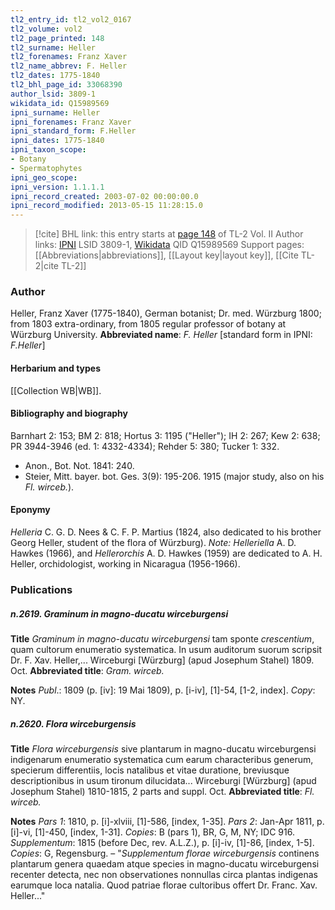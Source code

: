 ```yaml
---
tl2_entry_id: tl2_vol2_0167
tl2_volume: vol2
tl2_page_printed: 148
tl2_surname: Heller
tl2_forenames: Franz Xaver
tl2_name_abbrev: F. Heller
tl2_dates: 1775-1840
tl2_bhl_page_id: 33068390
author_lsid: 3809-1
wikidata_id: Q15989569
ipni_surname: Heller
ipni_forenames: Franz Xaver
ipni_standard_form: F.Heller
ipni_dates: 1775-1840
ipni_taxon_scope: 
- Botany
- Spermatophytes
ipni_geo_scope: 
ipni_version: 1.1.1.1
ipni_record_created: 2003-07-02 00:00:00.0
ipni_record_modified: 2013-05-15 11:28:15.0
---
```


> [!cite] BHL link: this entry starts at [page 148](https://www.biodiversitylibrary.org/page/33068390) of TL-2 Vol. II
> Author links: [IPNI](https://www.ipni.org/a/3809-1) LSID 3809-1, [Wikidata](https://www.wikidata.org/wiki/Q15989569) QID Q15989569
> Support pages: [[Abbreviations|abbreviations]], [[Layout key|layout key]], [[Cite TL-2|cite TL-2]]

### Author

Heller, Franz Xaver (1775-1840), German botanist; Dr. med. Würzburg 1800; from 1803 extra-ordinary, from 1805 regular professor of botany at Würzburg University. 
**Abbreviated name**: *F. Heller* \[standard form in IPNI: *F.Heller*\]

#### Herbarium and types

[[Collection WB|WB]].

#### Bibliography and biography

Barnhart 2: 153; BM 2: 818; Hortus 3: 1195 ("Heller"); IH 2: 267; Kew 2: 638; PR 3944-3946 (ed. 1: 4332-4334); Rehder 5: 380; Tucker 1: 332.
- Anon., Bot. Not. 1841: 240.
- Steier, Mitt. bayer. bot. Ges. 3(9): 195-206. 1915 (major study, also on his *Fl. wirceb.*).

#### Eponymy

*Helleria* C. G. D. Nees & C. F. P. Martius (1824, also dedicated to his brother Georg Heller, student of the flora of Würzburg). *Note: Helleriella* A. D. Hawkes (1966), and *Hellerorchis* A. D. Hawkes (1959) are dedicated to A. H. Heller, orchidologist, working in Nicaragua (1956-1966).

### Publications

##### n.2619. Graminum in magno-ducatu wirceburgensi

**Title**
*Graminum in magno-ducatu wirceburgensi* tam sponte *crescentium*, quam cultorum enumeratio systematica. In usum auditorum suorum scripsit Dr. F. Xav. Heller,... Wirceburgi \[Würzburg\] (apud Josephum Stahel) 1809. Oct.
**Abbreviated title**: *Gram. wirceb.*

**Notes**
*Publ*.: 1809 (p. \[iv\]: 19 Mai 1809), p. \[i-iv\], \[1\]-54, \[1-2, index\]. *Copy*: NY.

##### n.2620. Flora wirceburgensis

**Title**
*Flora wirceburgensis* sive plantarum in magno-ducatu wirceburgensi indigenarum enumeratio systematica cum earum characteribus generum, specierum differentiis, locis natalibus et vitae duratione, breviusque descriptionibus in usum tironum dilucidata... Wirceburgi \[Würzburg\] (apud Josephum Stahel) 1810-1815, 2 parts and suppl. Oct.
**Abbreviated title**: *Fl. wirceb.*

**Notes**
*Pars 1*: 1810, p. \[i\]-xlviii, \[1\]-586, \[index, 1-35\].
*Pars 2*: Jan-Apr 1811, p. \[i\]-vi, \[1\]-450, \[index, 1-31\]. *Copies*: B (pars 1), BR, G, M, NY; IDC 916.
*Supplementum*: 1815 (before Dec, rev. A.L.Z.), p. \[i\]-iv, \[1\]-86, \[index, 1-5\]. *Copies*: G, Regensburg. – "*Supplementum florae wirceburgensis* continens plantarum genera quaedam atque species in magno-ducatu wirceburgensi recenter detecta, nec non observationes nonnullas circa plantas indigenas earumque loca natalia. Quod patriae florae cultoribus offert Dr. Franc. Xav. Heller..."


